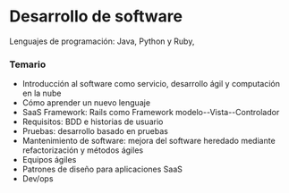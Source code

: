 # Desarrollo de software

Lenguajes de programación: Java, Python y Ruby,

### Temario

- Introducción al software como servicio, desarrollo ágil y computación en la nube
- Cómo aprender un nuevo lenguaje
- SaaS Framework: Rails como Framework modelo--Vista--Controlador
- Requisitos: BDD e historias de usuario
- Pruebas: desarrollo basado en pruebas
- Mantenimiento de software: mejora del software heredado mediante refactorización y métodos ágiles
- Equipos ágiles
- Patrones de diseño para aplicaciones SaaS
- Dev/ops
